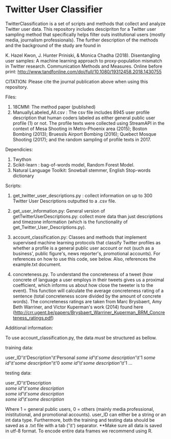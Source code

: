 # Twitter User Classifier

TwitterClassification is a set of scripts and methods that collect and analyze Twitter user data. This repository includes descipriton for a Twitter user sampling method that specifically helps filter outs institutional users (mostly media, journalism professionals). 
The further description of the methods and the background of the study are found in

K. Hazel Kwon, J. Hunter Priniski, & Monica Chadha (2018). Disentangling user samples: A machine learning approach to proxy-population mismatch in Twitter research. Communication Methods and Measures. Online before print:  http://www.tandfonline.com/doi/full/10.1080/19312458.2018.1430755 

CITATION: Please cite the journal publication above when using this repository.

Files: 
1. 18CMM: The method paper (published)
2. ManuallyLabeled_All.csv : The csv file includes 8945 user profile description that human coders labeled as either general public user profile (1) or not. The profile texts were collected using StreamAPI in the context of Mesa Shooting in Metro-Phoenix area (2015); Boston Bombing (2013); Bruessls Airport Bombing (2016); Quebect Mosque Shooting (2017); and the random sampling of profile texts in 2017. 

Dependicies:
1. Twython 
2. Scikit-learn : bag-of-words model, Random Forest Model.
3. Natural Language Toolkit: Snowball stemmer, English Stop-words dictionary


Scripts:

1. get_twitter_user_descriptions.py : collect information on up to 300 Twitter User Descriptions outputted to a .csv file.

2. get_user_information.py: General version of getTwitterUserDescriptions.py: collect more data than just descriptions and timezone information (which is the functionality of get_Twitter_User_Descriptions.py). 

3. account_classification.py: Classes and methods that implement supervised machine learning protocols that classify Twitter profiles as whether a profile is a general public user account or not (such as a business', public figure's, news reporter's, promotional accounts). For references on how to use this code, see below.  Also, references the example.txt document.   
                          
4.  concreteness.py. To understand the concreteness of a tweet (how concrete of language a user employs in their tweets gives us  a proximal coefficient, which informs us about how close the tweeter is to the event).  This function will calculate the average concreteness rating of a sentence (total concreteness score divided by the amount of concrete words). The concreteness ratings are taken from Marc Brysbaert, Amy Beth Warriner, and  Victor Kuperman's work (2014) found here (http://crr.ugent.be/papers/Brysbaert_Warriner_Kuperman_BRM_Concreteness_ratings.pdf)

Additional information:

To use account_classification.py, the data *must* be structured as bellow.

training data:

user_ID'\t'Description'\t'Personal
*some id*'\t'*some description*'\t'1
*some id*'\t'*some description*'\t'0
*some id*'\t'*some description*'\t'1
  ...
  
testing data:

user_ID'\t'Description         
*some id*'\t'*some description*   
*some id*'\t'*some description*   
*some id*'\t'*some description*  
  
Where 1 = general public users, 0 = others (mainly media professional, inistitutional, and promotional accounts).  user_ID can either be a string or an int data type. Furthermore, both the training and testing data should be saved as a .txt file with a tab ('\t') separator. 
**Make sure all data is saved in utf-8 format. To encode entire data frames we recommend using R. 
 


  
  
